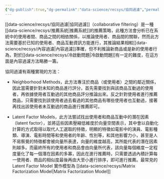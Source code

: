 ```yaml
---
{"dg-publish":true,"dg-permalink":"data-science/recsys/協同過濾","permalink":"/data-science/recsys/協同過濾/","title":"協同過濾","tags":["recsys","thesis"]}
---
```



[[data-science/recsys/協同過濾\|協同過濾]]（collaborative filtering）是一種[[data-science/recsys/推薦系統\|推薦系統]]的推薦策略，此種方法會分析已在系統中的使用者間、商品之間的相依關係，以推論使用者、商品間的關聯，然而此方法需要基於已知的使用者、商品互動資訊方能進行，其推論結果相較[[data-science/recsys/內容過濾\|內容過濾]]準確，但不利推論新商品或是新的使用者行為，對於[[data-science/recsys/冷啟動問題\|冷啟動問題]]有一定的難度，在這方面是內容過濾方法略勝一籌。

協同過濾有兩種實現的方法：

- Neighborhood Methods，此方法專注於商品（或使用者）之間的鄰近關係，因此當需要針對未知的商品進行評分，首先需要找到與該商品互動過的使用者，再依據使用者互動過的其他商品評分推論出來。反之針對使用者進行推薦商品，只需要找到該使用者過去看過的其他商品有哪些使用者也互動過，接著再找出該使用者未互動過的商品進行推薦即可。

- Latent Factor Models，此方法嘗試找出使用者和商品互動中的潛在因素（latent factor），並將這些因素壓縮低維度於向量空間表示，其中會以自動化計算的方式取得以取代人工選取的特徵，明顯的特徵如電影中的演員、電影種類、導演、電影時間等和使用者的年齡、性別等，和其他影響力小，甚至是人不易察覺的特徵都會被向量所表達，向量的維度越高，其所能代表的潛在因素則越多。而最終所有的使用者和商品會由向量所代表，該向量每個維度一定程度量化了每一個潛在因素的多寡，因此在進行推薦時，只需要透過內積計算每一使用者、商品的相似度最後再由大至小進行排序，即可進行推薦。最常見的 Latent Factor Model 實作模型為 [[data-science/recsys/Matrix Factorization Model\|Matrix Factorization Model]]
